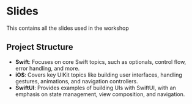 # Slides

This contains all the slides used in the workshop

## Project Structure

- **Swift**: Focuses on core Swift topics, such as optionals, control flow, error handling, and more.
- **iOS**: Covers key UIKit topics like building user interfaces, handling gestures, animations, and navigation controllers.
- **SwiftUI**: Provides examples of building UIs with SwiftUI, with an emphasis on state management, view composition, and navigation.